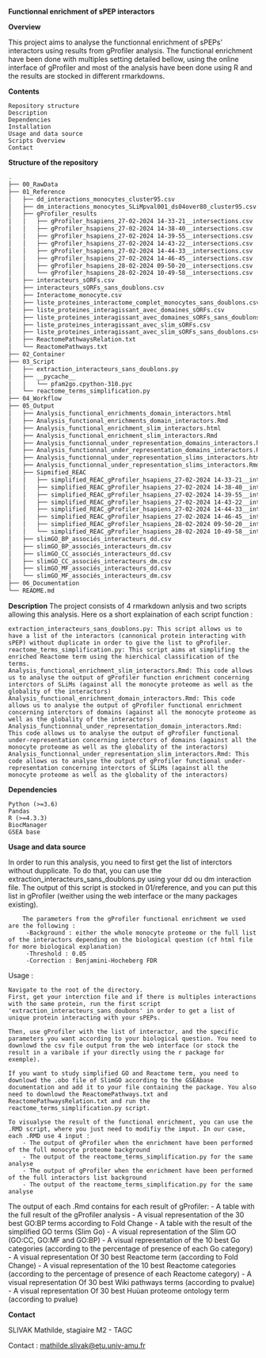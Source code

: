 **Functionnal enrichment of sPEP interactors**

**Overview**

This project aims to analyse the functionnal enrichment of sPEPs' interactors using results from gProfiler analysis. The functional enrichment have been done with multiples setting detailed bellow, using the online interface of gProfiler and most of the analysis have been done using R and the results are stocked in different rmarkdowns. 

**Contents**

    Repository structure
    Description
    Dependencies
    Installation
    Usage and data source
    Scripts Overview
    Contact

**Structure of the repository** 
```bash
.
├── 00_RawData
├── 01_Reference
│   ├── dd_interactions_monocytes_cluster95.csv
│   ├── dm_interactions_monocytes_SLiMpval001_ds04over80_cluster95.csv
│   ├── gProfiler_results
│   │   ├── gProfiler_hsapiens_27-02-2024 14-33-21__intersections.csv
│   │   ├── gProfiler_hsapiens_27-02-2024 14-38-40__intersections.csv
│   │   ├── gProfiler_hsapiens_27-02-2024 14-39-55__intersections.csv
│   │   ├── gProfiler_hsapiens_27-02-2024 14-43-22__intersections.csv
│   │   ├── gProfiler_hsapiens_27-02-2024 14-44-33__intersections.csv
│   │   ├── gProfiler_hsapiens_27-02-2024 14-46-45__intersections.csv
│   │   ├── gProfiler_hsapiens_28-02-2024 09-50-20__intersections.csv
│   │   └── gProfiler_hsapiens_28-02-2024 10-49-58__intersections.csv
│   ├── interacteurs_sORFs.csv
│   ├── interacteurs_sORFs_sans_doublons.csv
│   ├── Interactome_monocyte.csv
│   ├── liste_proteines_interactome_complet_monocytes_sans_doublons.csv
│   ├── liste_proteines_interagissant_avec_domaines_sORFs.csv
│   ├── liste_proteines_interagissant_avec_domaines_sORFs_sans_doublons.csv
│   ├── liste_proteines_interagissant_avec_slim_sORFs.csv
│   ├── liste_proteines_interagissant_avec_slim_sORFs_sans_doublons.csv
│   ├── ReactomePathwaysRelation.txt
│   └── ReactomePathways.txt
├── 02_Container
├── 03_Script
│   ├── extraction_interacteurs_sans_doublons.py
│   ├── __pycache__
│   │   └── pfam2go.cpython-310.pyc
│   └── reactome_terms_simplification.py
├── 04_Workflow
├── 05_Output
│   ├── Analysis_functional_enrichments_domain_interactors.html
│   ├── Analysis_functional_enrichments_domain_interactors.Rmd
│   ├── Analysis_functional_enrichment_slim_interactors.html
│   ├── Analysis_functional_enrichment_slim_interactors.Rmd
│   ├── Analysis_functionnal_under_representation_domains_interactors.html
│   ├── Analysis_functionnal_under_representation_domains_interactors.Rmd
│   ├── Analysis_functionnal_under_representation_slims_interactors.html
│   ├── Analysis_functionnal_under_representation_slims_interactors.Rmd
│   ├── Sipmified_REAC
│   │   ├── simplified_REAC_gProfiler_hsapiens_27-02-2024 14-33-21__intersections.csv
│   │   ├── simplified_REAC_gProfiler_hsapiens_27-02-2024 14-38-40__intersections.csv
│   │   ├── simplified_REAC_gProfiler_hsapiens_27-02-2024 14-39-55__intersections.csv
│   │   ├── simplified_REAC_gProfiler_hsapiens_27-02-2024 14-43-22__intersections.csv
│   │   ├── simplified_REAC_gProfiler_hsapiens_27-02-2024 14-44-33__intersections.csv
│   │   ├── simplified_REAC_gProfiler_hsapiens_27-02-2024 14-46-45__intersections.csv
│   │   ├── simplified_REAC_gProfiler_hsapiens_28-02-2024 09-50-20__intersections.csv
│   │   └── simplified_REAC_gProfiler_hsapiens_28-02-2024 10-49-58__intersections.csv
│   ├── slimGO_BP_associés_interacteurs_dd.csv
│   ├── slimGO_BP_associés_interacteurs_dm.csv
│   ├── slimGO_CC_associés_interacteurs_dd.csv
│   ├── slimGO_CC_associés_interacteurs_dm.csv
│   ├── slimGO_MF_associés_interacteurs_dd.csv
│   └── slimGO_MF_associés_interacteurs_dm.csv
├── 06_Documentation
└── README.md


```

**Description**
The project consists of 4 rmarkdown anlysis and two scripts allowing this analysis. Here os a short explaination of each script function : 

    extraction_interacteurs_sans_doublons.py: This script allows us to have a list of the interactors (cannonical protein interacting with sPEP) without duplicate in order to give the list to gProfiler.
    reactome_terms_simplification.py: This script aims at simplifing the enriched Reactome term using the hierchical classification of the terms.
    Analysis_functional_enrichment_slim_interactors.Rmd: This code allows us to analyse the output of gProfiler function enrichment concerning interctors of SLiMs (against all the monocyte proteome as well as the globality of the interactors)
    Analysis_functional_enrichment_domain_interactors.Rmd: This code allows us to analyse the output of gProfiler functional enrichment concerning interctors of domains (against all the monocyte proteome as well as the globality of the interactors)
    Analysis_functionnnal_under_representation_domain_interactors.Rmd: This code allows us to analyse the output of gProfiler functional under-representation concerning interctors of domains (against all the monocyte proteome as well as the globality of the interactors)
    Analysis_functionnal_under_representation_slim_interactors.Rmd: This code allows us to analyse the output of gProfiler functional under-representation concerning interctors of SLiMs (against all the monocyte proteome as well as the globality of the interactors)

**Dependencies**

    Python (>=3.6)
    Pandas
    R (>=4.3.3)
    BiocManager
    GSEA base

**Usage and data source**

In order to run this analysis, you need to first get the list of interctors without dupplicate. To do that, you can use the extraction_interacteurs_sans_doublons.py using your dd ou dm interaction file. 
The output of this script is stocked in 01/reference, and you can put this list in gProfiler (weither using the web interface or the many packages existing).

        The parameters from the gProfiler functional enrichment we used are the following : 
         -Background : either the whole monocyte proteome or the full list of the interactors depending on the biological question (cf html file for more biological explanation)
         -Threshold : 0.05
         -Correction : Benjamini-Hocheberg FDR

Usage : 

    Navigate to the root of the directory.
    First, get your interction file and if there is multiples interactions with the same protein, run the first script 'extraction_interacteurs_sans_doubons' in order to get a list of unique protein interacting with your sPEPs.

    Then, use gProfiler with the list of interactor, and the specific parameters you want according to your biological question. You need to downlowd the csv file output from the web interface (or stock the result in a varibale if your directly using the r package for exemple).

    If you want to study simplified GO and Reactome term, you need to downlowd the .obo file of SlimGO according to the GSEAbase documentation and add it to your file containing the package. You also need to downlowd the ReactomePathways.txt and ReactomePathwaysRelation.txt and run the reactome_terms_simplification.py script. 

    To visualyse the result of the functional enrichment, you can use the .RMD script, where you just need to modifiy the imput. In our case, each .RMD use 4 input :
        - The output of gProfiler when the enrichment have been performed of the full monocyte proteome background
        - The output of the reactome_terms_simplification.py for the same analyse
        - The output of gProfiler when the enrichment have been performed of the full interactors list background
        - The output of the reactome_terms_simplification.py for the same analyse

The output of each .Rmd contains for each result of gProfiler: 
        - A table with the full result of the gProfiler analysis
        - A visual representation of the 30 best GO:BP terms according to Fold Change
        - A table with the result of the simplified GO terms (Slim Go)
        - A visual representation of the Slim GO (GO:CC, GO:MF and GO:BP)
        - A visual representation of the 10 best Go categories (according to the percentage of presence of each Go category)
        - A visual representation Of 30 best Reactome term (according to Fold Change) 
        - A visual representation of the 10 best Reactome categories (according to the percentage of presence of each Reactome category)
        - A visual representation Of 30 best Wiki pathways terms (according to pvalue) 
        - A visual representation Of 30 best Huùan proteome ontology term (according to pvalue) 

**Contact**

SLIVAK Mathilde, stagiaire M2 - TAGC

Contact : mathilde.slivak@etu.univ-amu.fr